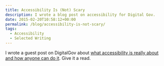 ```yaml
---
title: Accessibility Is (Not) Scary
description: I wrote a blog post on accessibility for Digital Gov.
date: 2015-02-20T10:58:12+00:00
permalink: /blog/accessibility-is-not-scary/
tags:
  - Accessibility
  - Selected Writing
---
```


I wrote a guest post on DigitalGov about [what accessibility is really about and how anyone can do it](http://www.digitalgov.gov/2015/02/20/accessibility-is-not-scary-2/). Give it a read.
